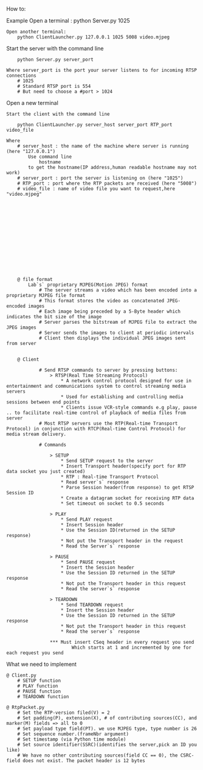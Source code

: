 How to:

Example
    Open a terminal :
        python Server.py 1025

    Open another terminal:
        python ClientLauncher.py 127.0.0.1 1025 5008 video.mjpeg





Start the server with the command line
	
		python Server.py server_port
	
	Where server_port is the port your server listens to for incoming RTSP connections
	    # 1025
		# Standard RTSP port is 554 
		# But need to choose a #port > 1024

Open a new terminal

	Start the client with the command line
		
		python ClientLauncher.py server_host server_port RTP_port video_file

	Where 
		# server_host : the name of the machine where server is running (here "127.0.0.1")
            Use command line
                hostname
            to get the hostname(IP address,human readable hostname may not work)
		# server_port : port the server is listening on (here "1025")
		# RTP_port : port where the RTP packets are received (here "5008")
		# video_file : name of video file you want to request,here "video.mjpeg"
	














		@ file format
			Lab`s` proprietary MJPEG(Motion JPEG) format
				# The server streams a video which has been encoded into a proprietary MJPEG file format
				# This format stores the video as concatenated JPEG-encoded images
				# Each image being preceded by a 5-Byte header which indicates the bit size of the image
				# Server parses the bitstream of MJPEG file to extract the JPEG images
				# Server sends the images to client at periodic intervals
				# Client then displays the individual JPEG images sent from server			
        

        @ Client 
            
                # Send RTSP commands to server by pressing buttons:
                    > RTSP(Real Time Streaming Protocol) 
                        * A network control protocol designed for use in entertainment and communications system to control streaming media servers
                        * Used for establishing and controlling media sessions between end points
                        * Clients issue VCR-style commands e.g play, pause .. to facilitate real-time control of playback of media files from server
                # Most RTSP servers use the RTP(Real-time Transport Protocol) in conjunction with RTCP(Real-time Control Protocol) for media stream delivery.
        
                # Commands
                    
                    > SETUP
                        * Send SETUP request to the server
                        * Insert Transport header(specify port for RTP data socket you just created)
                        * RTP : Real-time Transport Protocol
                        * Read server`s` response
                        * Parse Session header(from response) to get RTSP Session ID
                        * Create a datagram socket for receiving RTP data
                        * Set timeout on socket to 0.5 seconds
                
                    > PLAY
                        * Send PLAY request
                        * Insert Session header
                        * Use the Session ID(returned in the SETUP response)
                        * Not put the Transport header in the request
                        * Read the Server`s` response

                    > PAUSE 
                        * Send PAUSE request
                        * Insert the Session header
                        * Use the Session ID returned in the SETUP response
                        * Not put the Transport header in this request
                        * Read the server`s` response

                    > TEARDOWN
                        * Send TEARDOWN request
                        * Insert the Session header
                        * Use the Session ID returned in the SETUP response
                        * Not put the Transport header in this request
                        * Read the server`s` response

                    *** Must insert CSeq header in every request you send
                            Which starts at 1 and incremented by one for each request you send

What we need to implement

    @ Client.py
        # SETUP function
        # PLAY function
        # PAUSE function
        # TEARDOWN function

    @ RtpPacket.py
        # Set the RTP-version filed(V) = 2
        # Set padding(P), extension(X), # of contributing sources(CC), and marker(M) fields => all to 0
        # Set payload type field(PT). we use MJPEG type, type number is 26
        # Set sequence number.(frameNbr argument)
        # Set timestamp (via Python time module)
        # Set source identifier(SSRC)(identifies the server,pick an ID you like)
        # We have no other contributing sources(field CC == 0), the CSRC-field does not exist. The packet header is 12 bytes

    
